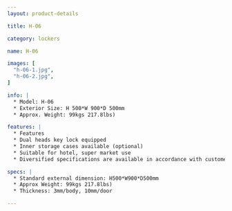 ```yaml
---
layout: product-details

title: H-06

category: lockers

name: H-06

images: [
  "h-06-1.jpg",
  "h-06-2.jpg",
]

info: |
  * Model: H-06
  * Exterior Size: H 500*W 900*D 500mm
  * Approx. Weight: 99kgs 217.8lbs)

features: |
  * Features
  * Dual heads key lock equipped
  * Inner storage cases available (optional)
  * Suitable for hotel, super market use
  * Diversified specifications are available in accordance with customer&#39;s requirements

specs: |
  * Standard external dimension: H500*W900*D500mm
  * Approx Weight: 99kgs 217.8lbs)
  * Thickness: 3mm/body, 10mm/door

---
```



